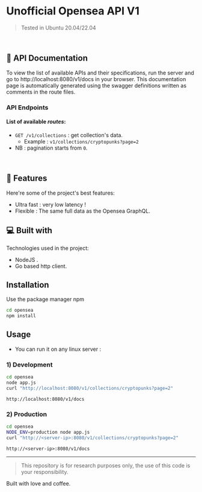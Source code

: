 # Unofficial Opensea API V1

> Tested in Ubuntu 20.04/22.04

<br>

<h2>🌴 API Documentation</h2>

To view the list of available APIs and their specifications, run the server and go to http://localhost:8080/v1/docs in your browser. This documentation page is automatically generated using the swagger definitions written as comments in the route files.

### API Endpoints

#### List of available **_routes_**:

-  `GET /v1/collections` : get collection's data.
   -  Example :
      `v1/collections/cryptopunks?page=2`
-   NB : pagination starts from `0`.
<br>

<h2>🧐 Features</h2>

Here're some of the project's best features:

-  Ultra fast : very low latency !
-  Flexible : The same full data as the Opensea GraphQL.
   <br>

<h2>💻 Built with</h2>

Technologies used in the project:

-  NodeJS .
-  Go based http client.

## Installation

Use the package manager npm

```bash
cd opensea
npm install
```

## Usage

-  You can run it on any linux server :

### 1) Development

```bash
cd opensea
node app.js
curl "http://localhost:8080/v1/collections/cryptopunks?page=2"

```

`http://localhost:8080/v1/docs`

### 2) Production

```bash
cd opensea
NODE_ENV=production node app.js
curl "http://<server-ip>:8080/v1/collections/cryptopunks?page=2"

```

`http://<server-ip>:8080/v1/docs`

---

> This repository is for research purposes only, the use of this code is your responsibility.

Built with love and coffee.
